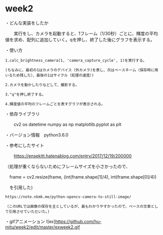 # week2

・どんな実装をしたか

　　実行をし、カメラを起動すると、1フレーム（1/30秒）ごとに、輝度の平均値を求め、配列に追加していく。qを押し、終了した後にグラフを表示する。


・使い方

    1.calc_brightness_camera(1, 'camera_capture_cycle', 1)を実行する。
    
    (ちなみに、最初の1はカメラのデバイス（外カメラ)を表し、次はベースネーム（保存時に用いるため残した）、最後の1はサイクル（処理の速度）)
    
    2.カメラを動かしたりなどして、撮影する。
    
    3."q"を押し終了する。
    
    4.輝度値の平均のフレームごとを表すグラフが表示される。


・依存ライブラリ

　　cv2
    os
    datetime
    numpy as np
    matplotlib.pyplot as plt
    
    
・バージョン情報　python3.6.0


・参考にしたサイト

　　https://ensekitt.hatenablog.com/entry/2017/12/19/200000
 
  （処理が重くならないためにフレームサイズを小さかったので、
  
  　frame = cv2.resize(frame, (int(frame.shape[1]/4), int(frame.shape[0]/4))
   
   　を引用した)
    
    https://note.nkmk.me/python-opencv-camera-to-still-image/
    
    （このURLでは画像の保存を主としているが、最もわかりやすかったので、ベースの文章として引用させていただいた。)


・gifアニメーション
  ![ex]https://github.com/hu-mitu/week2/edit/master/exweek2.gif
